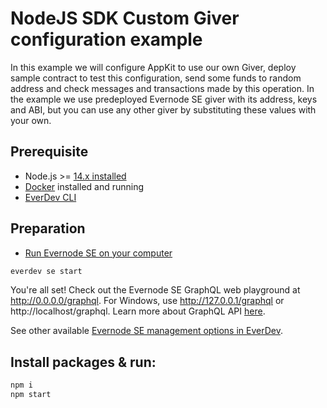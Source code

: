 # NodeJS SDK Custom Giver configuration example

In this example we will configure AppKit to use our own Giver, deploy sample contract to test this configuration,
send some funds to random address and check messages and transactions made by this operation. In the example we use
predeployed Evernode SE giver with its address, keys and ABI, but you can use any other giver by substituting these values
with your own.

## Prerequisite

* Node.js >= [14.x installed](https://nodejs.org)
* [Docker](https://docs.docker.com/desktop/#download-and-install) installed and running
* [EverDev CLI](https://docs.everos.dev/everdev/)

## Preparation

* [Run Evernode SE on your computer](https://docs.evercloud.dev/products/simple-emulator-se)

```sh
everdev se start
```

You're all set! Check out the Evernode SE GraphQL web playground at http://0.0.0.0/graphql.
For Windows, use http://127.0.0.1/graphql or http://localhost/graphql. Learn more about GraphQL API [here](https://docs.everos.dev/ever-platform/reference/graphql-api).

See other available [Evernode SE management options in EverDev](https://docs.everos.dev/everdev/command-line-interface/evernode-platform-startup-edition-se).

## Install packages & run:

```sh
npm i
npm start
```
